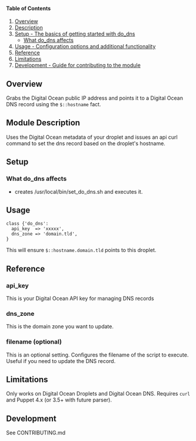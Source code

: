 #### Table of Contents

1. [Overview](#overview)
2. [Description](#module-description)
3. [Setup - The basics of getting started with do_dns](#setup)
    * [What do_dns affects](#what-do_dns-affects)
4. [Usage - Configuration options and additional functionality](#usage)
5. [Reference](#reference)
5. [Limitations](#limitations)
6. [Development - Guide for contributing to the module](#development)

## Overview

Grabs the Digital Ocean public IP address and points it to a Digital Ocean DNS record using the `$::hostname` fact.       

## Module Description

Uses the Digital Ocean metadata of your droplet and issues an api curl command to set the dns record based on the droplet's hostname.

## Setup

### What do_dns affects

* creates /usr/local/bin/set_do_dns.sh and executes it.

## Usage

```puppet
class {'do_dns':
  api_key  => 'xxxxx',
  dns_zone => 'domain.tld',
}
```

This will ensure `$::hostname.domain.tld` points to this droplet.

## Reference

### api_key

This is your Digital Ocean API key for managing DNS records

### dns_zone

This is the domain zone you want to update.

### filename (optional)

This is an optional setting. Configures the filename of the script to execute. Useful if you need to update the DNS record.

## Limitations

Only works on Digital Ocean Droplets and Digital Ocean DNS. Requires `curl` and Puppet 4.x (or 3.5+ with future parser).

## Development

See CONTRIBUTING.md
